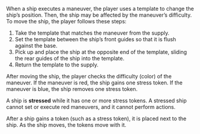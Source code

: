 When a ship executes a maneuver, the player uses a template to change the ship’s position. Then, the ship may be affected by the maneuver’s difficulty.
To move the ship, the player follows these steps:
<ol>
<li>Take the template that matches the maneuver from the supply.</li>
<li>Set the template between the ship’s front guides so that it is flush against the base.</li>
<li>Pick up and place the ship at the opposite end of the template, sliding the rear guides of the ship into the template.</li>
<li>Return the template to the supply.</li>
</ol>
After moving the ship, the player checks the difficulty (color) of the maneuver. If the maneuver is red, the ship gains one stress token. If the maneuver is blue, the ship removes one stress token.

A ship is **stressed** while it has one or more stress tokens. A stressed ship cannot set or execute red maneuvers, and it cannot perform actions.

After a ship gains a token (such as a stress token), it is placed next to the ship. As the ship moves, the tokens move with it.